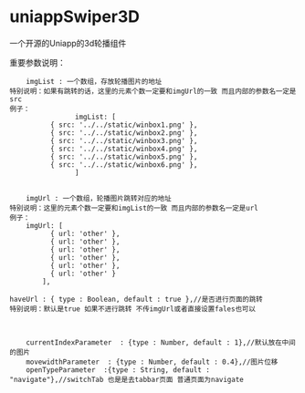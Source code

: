 # uniappSwiper3D
一个开源的Uniapp的3d轮播组件


重要参数说明：

		imgList : 一个数组，存放轮播图片的地址 
    特别说明：如果有跳转的话，这里的元素个数一定要和imgUrl的一致 而且内部的参数名一定是src
    例子：
    				imgList: [
              { src: '../../static/winbox1.png' },
              { src: '../../static/winbox2.png' },
              { src: '../../static/winbox3.png' },
              { src: '../../static/winbox4.png' },
              { src: '../../static/winbox5.png' },
              { src: '../../static/winbox6.png' },
				    ]


		imgUrl : 一个数组，轮播图片跳转对应的地址
    特别说明：这里的元素个数一定要和imgList的一致 而且内部的参数名一定是url
    例子：				
        imgUrl: [
              { url: 'other' },
              { url: 'other' },
              { url: 'other' },
              { url: 'other' },
              { url: 'other' },
              { url: 'other' }
            ],
    
    haveUrl : { type : Boolean, default : true },//是否进行页面的跳转
    特别说明：默认是true 如果不进行跳转 不传imgUrl或者直接设置fales也可以
    
    
    
		currentIndexParameter  : {type : Number, default : 1},//默认放在中间的图片
		movewidthParameter  : {type : Number, default : 0.4},//图片位移
		openTypeParameter  :{type : String, default : "navigate"},//switchTab 也是是去tabbar页面 普通页面为navigate 
